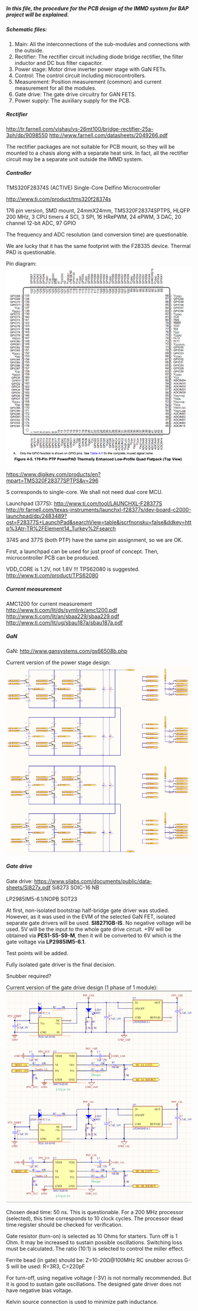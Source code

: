 ##### In this file, the procedure for the PCB design of the IMMD system for BAP project will be explained.

##### Schematic files:
1. Main: All the interconnections of the sub-modules and connections with the outside.
2. Rectifier: The rectifier circuit including diode bridge rectifier, the filter inductor and DC bus filter capacitor.
3. Power stage: Motor drive inverter power stage with GaN FETs.
4. Control: The control circuit including microcontrollers.
5. Measurement: Position measurement (common) and current measurement for all the modules.
6. Gate drive: The gate drive circuitry for GAN FETS.
7. Power supply: The auxiliary supply for the PCB.


##### Rectifier
http://tr.farnell.com/vishay/vs-26mt100/bridge-rectifier-25a-3ph/dp/9098550
http://www.farnell.com/datasheets/2049266.pdf

The rectifier packages are not suitable for PCB mount, so they will be mounted to a chasis along with a separate heat sink. In fact, all the rectifier circuit may be a separate unit outside the IMMD system.

##### Controller
TMS320F28374S	(ACTIVE)
Single-Core Delfino Microcontroller

http://www.ti.com/product/tms320f28374s

176 pin version, SMD mount, 24mmX24mm, TMS320F28374SPTPS, HLQFP
200 MHz, 3 CPU timers 4 SCI, 3 SPI, 16 HRePWM, 24 ePWM, 3 DAC, 20 channel 12-bit ADC, 97 GPIO

The frequency and ADC resolution (and conversion time) are questionable.

We are lucky that it has the same footprint with the F28335 device. Thermal PAD is questionable.

Pin diagram: ![](./images/mcu_pin.png)

https://www.digikey.com/products/en?mpart=TMS320F28377SPTPS&v=296

S corresponds to single-core. We shall not need dual core MCU.

Launchpad (377S): http://www.ti.com/tool/LAUNCHXL-F28377S
http://tr.farnell.com/texas-instruments/launchxl-f28377s/dev-board-c2000-launchpad/dp/2483489?ost=F28377S+LaunchPad&searchView=table&iscrfnonsku=false&ddkey=http%3Atr-TR%2FElement14_Turkey%2Fsearch

374S and 377S (both PTP) have the same pin assignment, so we are OK.

First, a launchpad can be used for just proof of concept. Then, microcontroller PCB can be produced.

VDD_CORE is 1.2V, not 1.8V !!! TPS62080 is suggested.
http://www.ti.com/product/TPS62080



##### Current measurement
AMC1200 for current measurement
http://www.ti.com/lit/ds/symlink/amc1200.pdf
http://www.ti.com/lit/an/sbaa229/sbaa229.pdf
http://www.ti.com/lit/ug/sbau187a/sbau187a.pdf


##### GaN

GaN: http://www.gansystems.com/gs66508b.php

Current version of the power stage design:
![](./images/powerstage_schem.png)

##### Gate drive

Gate drive: https://www.silabs.com/documents/public/data-sheets/Si827x.pdf
Si8273
SOIC-16 NB

LP2985IM5-6.1/NOPB
SOT23

At first, non-isolated bootstrap half-bridge gate driver was studied. However, as it was used in the EVM of the selected GaN FET, isolated separate gate drivers will be used. **SI8271GB-IS**.
No negative voltage will be used. 5V will be the input to the whole gate drive circuit. +9V will be obtained via **PES1-S5-S9-M**, then it will be converted to 6V which is the gate voltage via **LP2985IM5-6.1**.

Test points will be added.

Fully isolated gate driver is the final decision.

Snubber required?

Current version of the gate drive design (1 phase of 1 module):
![](./images/gatedrive_schem.png)

Chosen dead time: 50 ns. This is questionable. For a 200 MHz processor (selected), this time corresponds to 10 clock cycles. The processor dead time register should be checked for verification.

Gate resistor (turn-on) is selected as 10 Ohms for starters. Turn off is 1 Ohm. It may be increased to sustain possible oscillations. Switching loss must be calculated. The ratio (10:1) is selected to control the miller effect.

Ferrite bead (in gate) should be: Z=10-20Ω@100MHz
RC snubber across G-S will be used: R=3R3, C=220pF

For turn-off, using negative voltage (-3V) is not normally recommended. But it is good to sustain gate oscillations. The designed gate driver does not have negative bias voltage.

Kelvin source connection is used to minimize path inductance.
